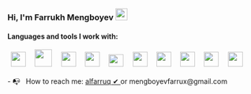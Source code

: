 ### Hi, I'm Farrukh Mengboyev <img src="https://media.giphy.com/media/hvRJCLFzcasrR4ia7z/giphy.gif"  width="24px" >  

<h4> Languages and tools I work with: </h4>
<div style="width:"100%" >  
 <code> <img  src="https://cdn-icons-png.flaticon.com/512/1216/1216733.png"   width="30px" > </code>
 <code> <img  src="https://cdn.freebiesupply.com/logos/large/2x/css3-logo-png-transparent.png"   width="35px" > </code>
 <code> <img  src="https://icons-for-free.com/iconfiles/png/512/part+1+github-1320568339880199515.png"   width="30px" > </code>  
 <code> <img  src="https://upload.wikimedia.org/wikipedia/commons/6/6a/JavaScript-logo.png"   width="30px" > </code>  
 <code> <img  src="https://www.nicepng.com/png/full/222-2224705_react-js-logo.png"   width="30px"  height="25px" > </code>  
 <code> <img  src="https://techblog.istyle.co.jp/wp-content/uploads/2021/12/typescript.png"   width="30px" > </code> 
 <code> <img  src="https://upload.wikimedia.org/wikipedia/commons/4/49/Redux.png"   width="30px" > </code> 
 <code> <img  src="https://seeklogo.com/images/A/ant-design-logo-EAB6B3D5D9-seeklogo.com.png"   width="30px" > </code> 
 <code> <img  src="https://logodownload.org/wp-content/uploads/2017/05/google-chrome-logo.png"   width="30px" > </code> 
 <code> <img  src="https://upload.wikimedia.org/wikipedia/commons/thumb/8/8e/Nextjs-logo.svg/2560px-Nextjs-logo.svg.png"   width="30px" > </code>
</div>

<br/>
- 📭 &nbsp; How to reach me:  <a  target="_blank" href="https://t.me/alfarruq/" > alfarruq ✔ </a> or mengboyevfarrux@gmail.com






